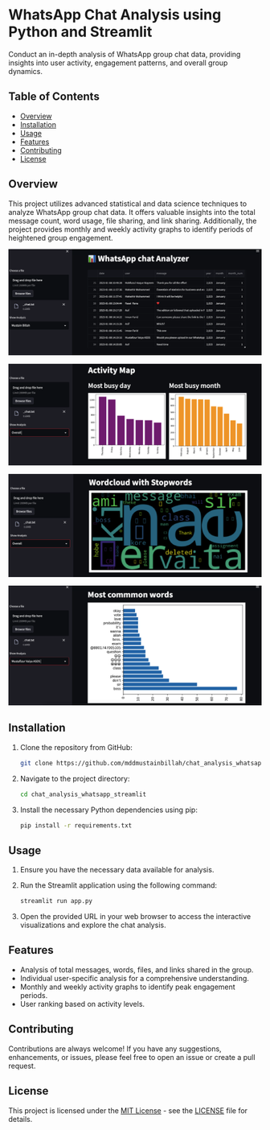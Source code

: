 # WhatsApp Chat Analysis using Python and Streamlit



Conduct an in-depth analysis of WhatsApp group chat data, providing insights into user activity, engagement patterns, and overall group dynamics.

## Table of Contents

- [Overview](#overview)
- [Installation](#installation)
- [Usage](#usage)
- [Features](#features)
- [Contributing](#contributing)
- [License](#license)

## Overview

This project utilizes advanced statistical and data science techniques to analyze WhatsApp group chat data. It offers valuable insights into the total message count, word usage, file sharing, and link sharing. Additionally, the project provides monthly and weekly activity graphs to identify periods of heightened group engagement.

![Alt text](image/data.png)

![Alt text](image/activity.png)

![Alt text](image/wordcloud.png)

![Alt text](image/commonWord.png)

## Installation

1. Clone the repository from GitHub:

   ```bash
   git clone https://github.com/mddmustainbillah/chat_analysis_whatsapp_streamlit.git
    ```
2. Navigate to the project directory:
    ```bash
    cd chat_analysis_whatsapp_streamlit
    ```

3. Install the necessary Python dependencies using pip:
    ```bash
    pip install -r requirements.txt
    ```

## Usage

1. Ensure you have the necessary data available for analysis.
2. Run the Streamlit application using the following command:

    ```bash
    streamlit run app.py
    ```


3. Open the provided URL in your web browser to access the interactive visualizations and explore the chat analysis.

## Features
* Analysis of total messages, words, files, and links shared in the group.
* Individual user-specific analysis for a comprehensive understanding.
* Monthly and weekly activity graphs to identify peak engagement periods.
* User ranking based on activity levels.



## Contributing

Contributions are always welcome! If you have any suggestions, enhancements, or issues, please feel free to open an issue or create a pull request.

## License

This project is licensed under the [MIT License](https://opensource.org/licenses/MIT) - see the [LICENSE](LICENSE) file for details.
